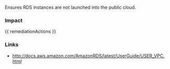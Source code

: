 
Ensures RDS instances are not launched into the public cloud.

### Impact
<!-- Add Impact here -->

<!-- DO NOT CHANGE -->
{{ remediationActions }}

### Links
- http://docs.aws.amazon.com/AmazonRDS/latest/UserGuide/USER_VPC.html


